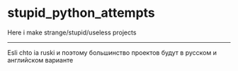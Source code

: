 # stupid_python_attempts
Here i make strange/stupid/useless projects
______________________________________________________________________________________
Esli chto ia ruski и поэтому большинство проектов будут в русском и английском варианте

